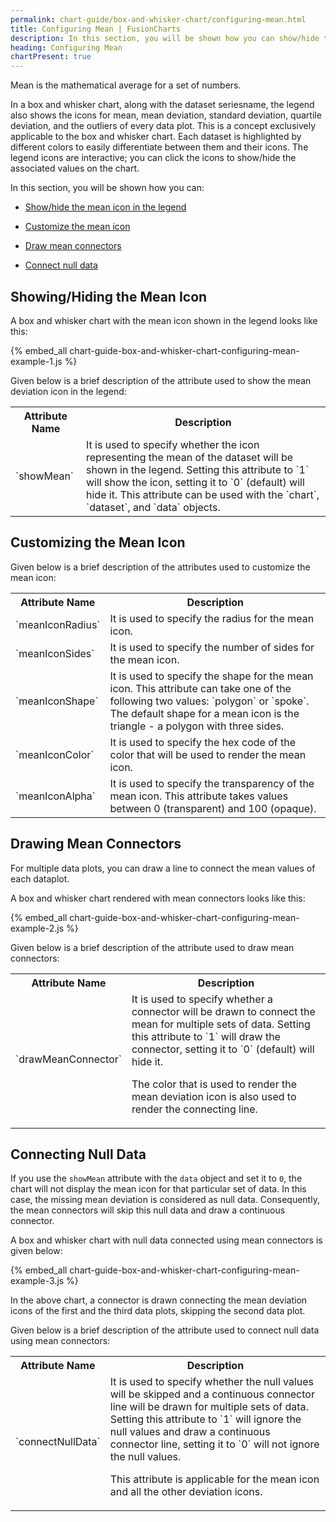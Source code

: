 ```yaml
---
permalink: chart-guide/box-and-whisker-chart/configuring-mean.html
title: Configuring Mean | FusionCharts
description: In this section, you will be shown how you can show/hide the mean icon in the legend, customize the mean icon, draw mean connectors and connect null data.
heading: Configuring Mean
chartPresent: true
---
```


Mean is the mathematical average for a set of numbers.

In a box and whisker chart, along with the dataset seriesname, the legend also shows the icons for mean, mean deviation, standard deviation, quartile deviation, and the outliers of every data plot. This is a concept exclusively applicable to the box and whisker chart. Each dataset is highlighted by different colors to easily differentiate between them and their icons. The legend icons are interactive; you can click the icons to show/hide the associated values on the chart.

In this section, you will be shown how you can:

* <a href="/chart-guide/box-and-whisker-chart/configuring-mean#showinghiding-the-mean-icon" class="smoth-scroll">Show/hide the mean icon in the legend</a>

* <a href="/chart-guide/box-and-whisker-chart/configuring-mean#customizing-the-mean-icon" class="smoth-scroll">Customize the mean icon</a>

* <a href="/chart-guide/box-and-whisker-chart/configuring-mean#drawing-mean-connectors" class="smoth-scroll">Draw mean connectors</a>

* <a href="/chart-guide/box-and-whisker-chart/configuring-mean#connecting-null-data" class="smoth-scroll">Connect null data</a>

## Showing/Hiding the Mean Icon

A box and whisker chart with the mean icon shown in the legend looks like this:

{% embed_all chart-guide-box-and-whisker-chart-configuring-mean-example-1.js %}

Given below is a brief description of the attribute used to show the mean deviation icon in the legend:

<table>
  <tr>
    <th>Attribute Name</th>
    <th>Description</th>
  </tr>
  <tr>
    <td>`showMean`</td>
    <td>It is used to specify whether the icon representing the mean of the dataset will be shown in the legend. Setting this attribute to `1` will show the icon, setting it to `0` (default) will hide it. This attribute can be used with the `chart`, `dataset`, and `data` objects.</td>
  </tr>
</table>


## Customizing the Mean Icon

Given below is a brief description of the attributes used to customize the mean icon:

<table>
  <tr>
    <th>Attribute Name</th>
    <th>Description</th>
  </tr>
  <tr>
    <td>`meanIconRadius`</td>
    <td>It is used to specify the radius for the mean icon.</td>
  </tr>
  <tr>
    <td>`meanIconSides`</td>
    <td>It is used to specify the number of sides for the mean icon.</td>
  </tr>
  <tr>
    <td>`meanIconShape`</td>
    <td>It is used to specify the shape for the mean icon. This attribute can take one of the following two values: `polygon` or `spoke`.  The default shape for a mean icon is the triangle - a polygon with three sides.</td>
  </tr>
  <tr>
    <td>`meanIconColor`</td>
    <td>It is used to specify the hex code of the color that will be used to render the mean icon.</td>
  </tr>
  <tr>
    <td>`meanIconAlpha`</td>
    <td>It is used to specify the transparency of the mean icon. This attribute takes values between 0 (transparent) and 100 (opaque).</td>
  </tr>
</table>


## Drawing Mean Connectors

For multiple data plots, you can draw a line to connect the mean values of each dataplot.

A box and whisker chart rendered with mean connectors looks like this:

{% embed_all chart-guide-box-and-whisker-chart-configuring-mean-example-2.js %}

Given below is a brief description of the attribute used to draw mean connectors:

<table>
  <tr>
    <th>Attribute Name</th>
    <th>Description</th>
  </tr>
  <tr>
    <td>`drawMeanConnector`</td>
    <td>It is used to specify whether a connector will be drawn to connect the mean for multiple sets of data. Setting this attribute to `1` will draw the connector, setting it to `0` (default) will hide it.

The color that is used to render the mean deviation icon is also used to render the connecting line.</td>
  </tr>
</table>


## Connecting Null Data

If you use the `showMean` attribute with the `data` object and set it to `0`, the chart will not display the mean icon for that particular set of data. In this case, the missing mean deviation is considered as null data. Consequently, the mean connectors will skip this null data and draw a continuous connector.

A box and whisker chart with null data connected using mean connectors is given below:

{% embed_all chart-guide-box-and-whisker-chart-configuring-mean-example-3.js %}

In the above chart, a connector is drawn connecting the mean deviation icons of the first and the third data plots, skipping the second data plot.


Given below is a brief description of the attribute used to connect null data using mean connectors:

<table>
  <tr>
    <th>Attribute Name</th>
    <th>Description</th>
  </tr>
  <tr>
    <td>`connectNullData`</td>
    <td>It is used to specify whether the null values will be skipped and a continuous connector line will be drawn for multiple sets of data. Setting this attribute to `1` will ignore the null values and draw a continuous connector line, setting it to `0` will not ignore the null values.

This attribute is applicable for the mean icon and all the other deviation icons.</td>
  </tr>
</table>